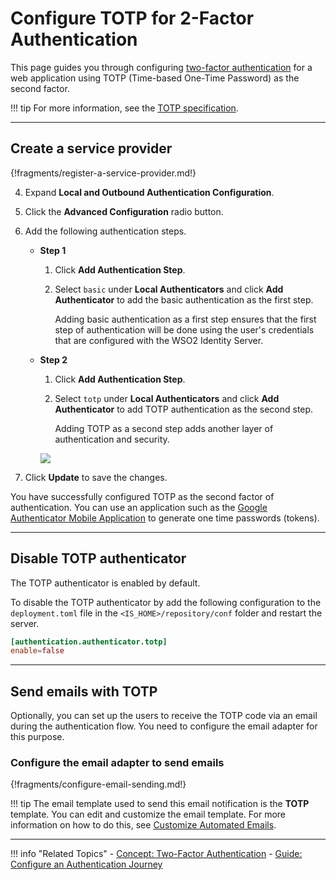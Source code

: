 # Configure TOTP for 2-Factor Authentication

This page guides you through configuring [two-factor authentication](../../../references/concepts/authentication/intro-authentication#two-factor-authentication) for a web application using TOTP (Time-based One-Time Password) as the second factor. 

!!! tip
    For more information, see the [TOTP specification](https://tools.ietf.org/html/rfc6238).

----

## Create a service provider

{!fragments/register-a-service-provider.md!}

4. Expand **Local and Outbound Authentication Configuration**.

5. Click the **Advanced Configuration** radio button. 

6. Add the following authentication steps. 
    - **Step 1**
        1. Click **Add Authentication Step**.

        2. Select `basic` under **Local Authenticators** and click **Add Authenticator** to add the basic authentication as the first step.

            Adding basic authentication as a first step ensures that the first step of authentication will be done using the user's credentials that are configured with the WSO2 Identity Server.

    - **Step 2**
        1. Click **Add Authentication Step**.

        2. Select `totp` under **Local Authenticators** and click **Add Authenticator** to add TOTP authentication as the second step.

            Adding TOTP as a second step adds another layer of authentication and security.
    
         <img name='totp-authentication-steps' src='../../../assets/img/guides/totp-authentication-steps.png' class='img-zoomable'/>

7. Click **Update** to save the changes.


You have successfully configured TOTP as the second factor of authentication. 
You can use an application such as the [Google Authenticator Mobile Application](https://play.google.com/store/apps/details?id=com.google.android.apps.authenticator2&hl=en) to generate one time passwords (tokens).

----

## Disable TOTP authenticator

The  TOTP authenticator is enabled by default.

To disable the  TOTP authenticator by add the following configuration to the `deployment.toml` file in the
`<IS_HOME>/repository/conf` folder and restart the server.

```toml
[authentication.authenticator.totp]
enable=false
```

----

## Send emails with TOTP

Optionally, you can set up the users to receive  the TOTP code via an email during the authentication flow. You need to 
configure the email adapter for this purpose.

### Configure the email adapter to send emails

{!fragments/configure-email-sending.md!}

!!! tip 
    The email template used to send this email notification is the **TOTP** template.
    You can edit and customize the email template. For more information on how to do this, 
    see [Customize Automated Emails](../../../guides/tenants/customize-automated-mails).
    
----

!!! info "Related Topics"
    - [Concept: Two-Factor Authentication](../../../references/concepts/authentication/intro-authentication#single-factor-authentication)
    - [Guide: Configure an Authentication Journey](../configure-authentication-journey)
